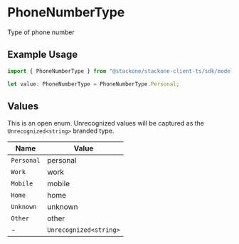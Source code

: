 # PhoneNumberType

Type of phone number

## Example Usage

```typescript
import { PhoneNumberType } from "@stackone/stackone-client-ts/sdk/models/shared";

let value: PhoneNumberType = PhoneNumberType.Personal;
```

## Values

This is an open enum. Unrecognized values will be captured as the `Unrecognized<string>` branded type.

| Name                   | Value                  |
| ---------------------- | ---------------------- |
| `Personal`             | personal               |
| `Work`                 | work                   |
| `Mobile`               | mobile                 |
| `Home`                 | home                   |
| `Unknown`              | unknown                |
| `Other`                | other                  |
| -                      | `Unrecognized<string>` |